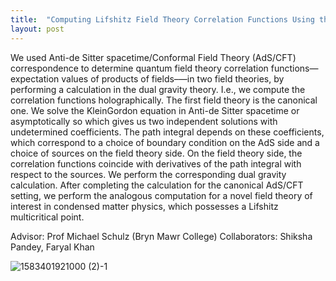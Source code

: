 ```yaml
---
title:  "Computing Lifshitz Field Theory Correlation Functions Using the AdS/CFT Correspondence"
layout: post
---
```


We used Anti-de Sitter spacetime/Conformal Field Theory (AdS/CFT)
correspondence to determine quantum field theory correlation functions—
expectation values of products of fields–—in two field theories, by performing a
calculation in the dual gravity theory. I.e., we compute the correlation functions
holographically. The first field theory is the canonical one. We solve the KleinGordon equation in Anti-de Sitter spacetime or asymptotically so which gives us
two independent solutions with undetermined coefficients. The path integral
depends on these coefficients, which correspond to a choice of boundary
condition on the AdS side and a choice of sources on the field theory side. On the
field theory side, the correlation functions coincide with derivatives of the path
integral with respect to the sources. We perform the corresponding dual gravity
calculation. After completing the calculation for the canonical AdS/CFT setting, we
perform the analogous computation for a novel field theory of interest in
condensed matter physics, which possesses a Lifshitz multicritical point.




Advisor: Prof Michael Schulz (Bryn Mawr College)
Collaborators: Shiksha Pandey, Faryal Khan

![1583401921000 (2)-1](https://user-images.githubusercontent.com/97810883/207510107-2d6b9de8-448e-4f8e-9c7a-bd92036369a8.jpg)

